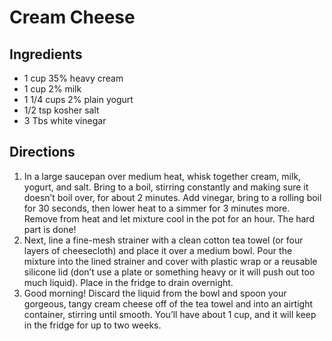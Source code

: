 # Cream Cheese

## Ingredients

* 1 cup 35% heavy cream
* 1 cup 2% milk
* 1 1/4 cups 2% plain yogurt
* 1/2 tsp kosher salt
* 3 Tbs white vinegar

## Directions
1. In a large saucepan over medium heat, whisk together  cream,  milk,  yogurt, and  salt.   Bring to a boil, stirring constantly and making sure it doesn’t boil over, for about 2 minutes. Add  vinegar, bring to a rolling boil for 30 seconds, then lower heat to a simmer for 3 minutes more. Remove from heat and let mixture cool in the pot for an hour. The hard part is done!
2. Next, line a fine-mesh strainer with a clean cotton tea towel (or four layers of cheesecloth) and place it over a medium bowl. Pour the mixture into the lined strainer and cover with plastic wrap or a reusable silicone lid (don’t use a plate or something heavy or it will push out too much liquid). Place in the fridge to drain overnight.
3. Good morning! Discard the liquid from the bowl and spoon your gorgeous, tangy cream cheese off of the tea towel and into an airtight container, stirring until smooth. You’ll have about 1 cup, and it will keep in the fridge for up to two weeks.

